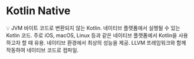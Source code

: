 # Kotlin Native

<aside>
💡 JVM 바이트 코드로 변환되지 않는 Kotlin.
네이티브 플랫폼에서 실행될 수 있는 Kotlin 코드. 
주로 iOS, macOS, Linux 등과 같은 네이티브 플랫폼에서 Kotlin을 사용하고자 할 때 유용. 
네이티브 환경에서 최상의 성능을 제공.
LLVM 프레임워크와 함께 작동하여 네이티브 코드로 컴파일.

</aside>